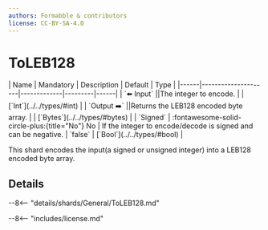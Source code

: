 ```yaml
---
authors: Formabble & contributors
license: CC-BY-SA-4.0
---
```



# ToLEB128

<div class="sh-parameters" markdown="1">
| Name | Mandatory | Description | Default | Type |
|------|---------------------|-------------|---------|------|
| `⬅️ Input` ||The integer to encode. | | [`Int`](../../types/#int) |
| `Output ➡️` ||Returns the LEB128 encoded byte array. | | [`Bytes`](../../types/#bytes) |
| `Signed` | :fontawesome-solid-circle-plus:{title="No"} No  | If the integer to encode/decode is signed and can be negative. | `false` | [`Bool`](../../types/#bool) |

</div>

This shard encodes the input(a signed or unsigned integer) into a LEB128 encoded byte array.

## Details

--8<-- "details/shards/General/ToLEB128.md"


--8<-- "includes/license.md"


